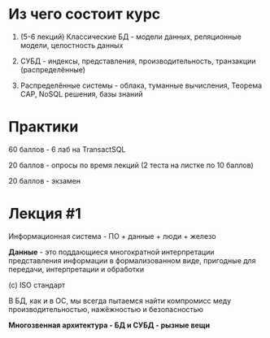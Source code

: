 # Из чего состоит курс

1. (5-6 лекций) Классические БД - модели данных, реляционные модели, целостность данных

2. СУБД - индексы, представления, производительность, транзакции (распределённые)
3. Распределённые системы - облака, туманные вычисления, Теорема CAP, NoSQL решения, базы знаний

# Практики
60 баллов - 6 лаб на TransactSQL

20 баллов - опросы по время лекций (2 теста на листке по 10 баллов)

20 баллов - экзамен

# Лекция #1
Информационная система - ПО + данные + люди + железо

**Данные** - это поддающиеся многократной интерпретации представления информации в формализованном виде, пригодные для передачи, интерпретации и обработки

(с) ISO стандарт

В БД, как и в ОС, мы всегда пытаемся найти компромисс меду производительностью, нажёжностью и безопасностью

**Многозвенная архитектура - БД и СУБД - рызные вещи**